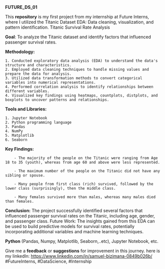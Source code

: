**FUTURE_DS_01**


This **repository** is my first project from my internship at Future Interns, where I utilized the Titanic Dataset EDA: Data cleaning, visualization, and pattern identification.
Titanic Survival Rate Analysis

**Goal**: To analyze the Titanic dataset and identify factors that influenced passenger survival rates.

**Methodology:**


    1. Conducted exploratory data analysis (EDA) to understand the data's structure and characteristics.
    2. Employed data cleaning techniques to handle missing values and prepare the data for analysis.
    3. Utilized data transformation methods to convert categorical variables into numerical representations.
    4. Performed correlation analysis to identify relationships between different variables.
    4. Visualized key findings using heatmaps, countplots, distplots, and boxplots to uncover patterns and relationships.
    

**Tools and Libraries:**

    1. Jupyter Notebook
    2. Python programming language
    3. Pandas
    4. NumPy
    5. Matplotlib
    6. Seaborn

  **Key Findings:**
  
        - The majority of the people on the Titanic were ranging from Age 18 to 35 (youth), whereas from age 60 and above were less represented.
        
        - The maximum number of the people on the Titanic did not have any sibling or spouse.
        
        - Many people from first class (rich) survived, followed by the lower class (surprisingly), then the middle class.
        
        - Many females survived more than males, whereas many males died than females.
        
   **Conclusion:** The project successfully identified several factors that influenced passenger survival rates on the Titanic, including age, gender, and passenger class.
    Future Work: The insights gained from this EDA can be used to build predictive models for survival rates, potentially incorporating additional variables and machine learning techniques.


**Python** (Pandas, Numpy, Matplotlib, Seaborn,..etc), Jupyter Notebook, etc.


Give me a **feedback** or **suggestions** for improvement in this journey.
here is my linkedIn: https://www.linkedin.com/in/samuel-bizimana-0849b026b/
#FutureInterns, #DataScience, #Internship

